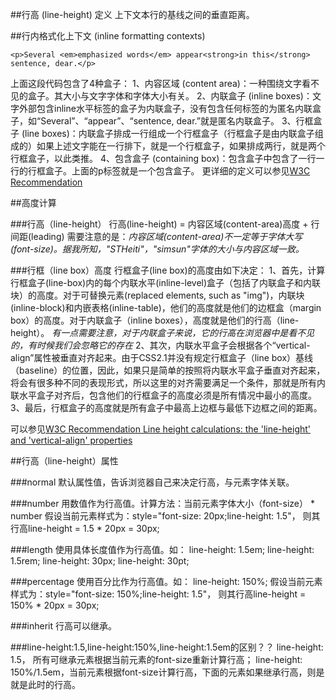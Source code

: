 ##行高 (line-height) 定义
上下文本行的基线之间的垂直距离。

##行内格式化上下文 (inline formatting contexts)
```
<p>Several <em>emphasized words</em> appear<strong>in this</strong> sentence, dear.</p>
```
上面这段代码包含了4种盒子：
1、内容区域 (content area)：一种围绕文字看不见的盒子。其大小与文字字体和字体大小有关。
2、内联盒子 (inline boxes)：文字外部包含inline水平标签的盒子为内联盒子，没有包含任何标签的为匿名内联盒子，如“Several”、“appear”、“sentence, dear.”就是匿名内联盒子。
3、行框盒子 (line boxes)：内联盒子排成一行组成一个行框盒子（行框盒子是由内联盒子组成的）如果上述文字能在一行排下，就是一个行框盒子，如果排成两行，就是两个行框盒子，以此类推。
4、包含盒子 (containing box)：包含盒子中包含了一行一行的行框盒子。上面的p标签就是一个包含盒子。
更详细的定义可以参见[W3C Recommendation](https://www.w3.org/TR/CSS2/visuren.html#inline-formatting)

##高度计算

###行高（line-height）
行高(line-height) = 内容区域(content-area)高度 +  行间距(leading)
需要注意的是：*内容区域(content-area)不一定等于字体大写(font-size)。据我所知，"STHeiti"，"simsun"字体的大小与内容区域一致。*

###行框（line box）高度
行框盒子(line box)的高度由如下决定：
1、首先，计算行框盒子(line-box)内的每个内联水平(inline-level)盒子（包括了内联盒子和内联块）的高度。对于可替换元素(replaced elements, such as "img")，内联块(inline-block)和内嵌表格(inline-table)，他们的高度就是他们的边框盒（margin box）的高度。对于内联盒子（inline boxes），高度就是他们的行高（line-height）。
*有一点需要注意，对于内联盒子来说，它的行高在浏览器中是看不见的，有时候我们会忽略它的存在*
2、其次，内联水平盒子会根据各个“vertical-align”属性被垂直对齐起来。由于CSS2.1并没有规定行框盒子（line box）基线（baseline）的位置，因此，如果只是简单的按照将内联水平盒子垂直对齐起来，将会有很多种不同的表现形式，所以这里的对齐需要满足一个条件，那就是所有内联水平盒子对齐后，包含他们的行框盒子的高度必须是所有情况中最小的高度。
3、最后，行框盒子的高度就是所有盒子中最高上边框与最低下边框之间的距离。

可以参见[W3C Recommendation Line height calculations: the 'line-height' and 'vertical-align' properties](https://www.w3.org/TR/CSS2/visudet.html#line-height)

##行高（line-height）属性

###normal
默认属性值，告诉浏览器自己来决定行高，与元素字体关联。

###number
用数值作为行高值。计算方法：当前元素字体大小（font-size） * number
假设当前元素样式为：style="font-size: 20px;line-height: 1.5"，
则其行高line-height = 1.5 * 20px = 30px;

###length
使用具体长度值作为行高值。如：
line-height: 1.5em;
line-height: 1.5rem;
line-height: 30px;
line-height: 30pt;

###percentage
使用百分比作为行高值。如：
line-height: 150%;
假设当前元素样式为：style="font-size: 150%;line-height: 1.5"，
则其行高line-height = 150% * 20px = 30px;

###inherit
行高可以继承。

###line-height:1.5,line-height:150%,line-height:1.5em的区别？？
line-height: 1.5， 所有可继承元素根据当前元素的font-size重新计算行高；
line-height: 150%/1.5em，当前元素根据font-size计算行高，下面的元素如果继承行高，则是就是此时的行高。



